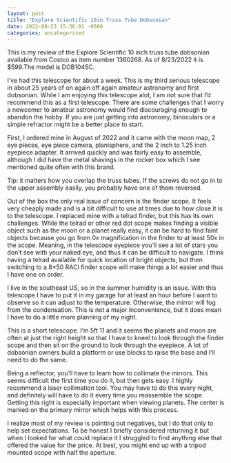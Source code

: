 ```yaml
---
layout: post
title: "Explore Scientific 10in Truss Tube Dobsonian"
date: 2022-08-23 15:36:01 -0500
categories: uncategorized
---
```


This is my review of the Explore Scientific 10 inch truss tube dobsonian available from Costco as item number 1360268. As of 8/23/2022 it is $599.The model is DOB1045C.

I’ve had this telescope for about a week. This is my third serious telescope in about 25 years of on again off again amateur astronomy and first dobsonian. While I am enjoying this telescope alot, I am not sure that I’d recommend this as a first telescope. There are some challenges that I worry a newcomer to amateur astronomy would find discouraging enough to abandon the hobby. If you are just getting into astronomy, binoculars or a simple refractor might be a better place to start.

First, I ordered mine in August of 2022 and it came with the moon map, 2 eye pieces, eye piece camera, planisphere, and the 2 inch to 1.25 inch eyepiece adapter. It arrived quickly and was fairly easy to assemble, although I did have the metal shavings in the rocker box which I see mentioned quite often with this brand.

Tip: it matters how you overlap the truss tubes. If the screws do not go in to the upper assembly easily, you probably have one of them reversed.

Out of the box the only real issue of concern is the finder scope. It feels very cheaply made and is a bit difficult to use at times due to how close it is to the telescope. I replaced mine with a telrad finder, but this has its own challenges. While the telrad or other red dot scope makes finding a visible object such as the moon or a planet really easy, it can be hard to find faint objects because you go from 0x magnification in the finder to at least 50x in the scope. Meaning, in the telescope eyepiece you’ll see a lot of stars you don’t see with your naked eye, and thus it can be difficult to navigate. I think having a telrad available for quick location of bright objects, but then switching to a 8×50 RACI finder scope will make things a lot easier and thus I have one on order.

I live in the southeast US, so in the summer humidity is an issue. With this telescope I have to put it in my garage for at least an hour before I want to observe so it can adjust to the temperature. Otherwise, the mirror will fog from the condensation. This is not a major inconvenience, but it does mean I have to do a little more planning of my night.

This is a short telescope. I’m 5ft 11 and it seems the planets and moon are often at just the right height so that I have to kneel to look through the finder scope and then sit on the ground to look through the eyepiece. A lot of dobsonian owners build a platform or use blocks to raise the base and I’ll need to do the same.

Being a reflector, you’ll have to learn how to collimate the mirrors. This seems difficult the first time you do it, but then gets easy. I highly recommend a laser collimation tool. You may have to do this every night, and definitely will have to do it every time you reassemble the scope. Getting this right is especially important when viewing planets. The center is marked on the primary mirror which helps with this process.

I realize most of my review is pointing out negatives, but I do that only to help set expectations. To be honest I briefly considered returning it but when I looked for what could replace it I struggled to find anything else that offered the value for the price. At best, you might end up with a tripod mounted scope with half the aperture.
